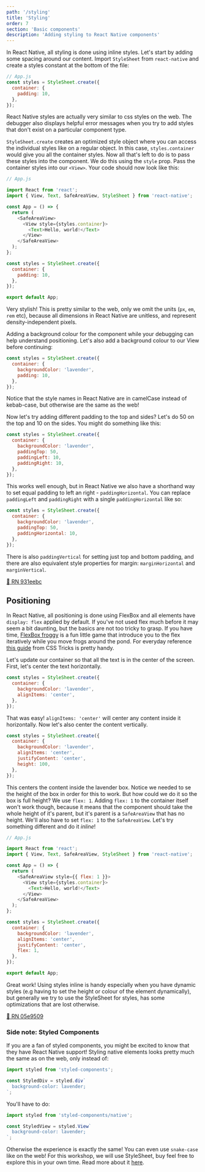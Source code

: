 ```yaml
---
path: '/styling'
title: 'Styling'
order: 7
section: 'Basic components'
description: 'Adding styling to React Native components'
---
```


In React Native, all styling is done using inline styles. Let's start by adding some spacing around our content. Import `StyleSheet` from `react-native` and create a styles constant at the bottom of the file:

```js
// App.js
const styles = StyleSheet.create({
  container: {
    padding: 10,
  },
});
```

React Native styles are actually very similar to css styles on the web. The debugger also displays helpful error messages when you try to add styles that don't exist on a particular component type.

`StyleSheet.create` creates an optimized style object where you can access the individual styles like on a regular object. In this case, `styles.container` would give you all the container styles. Now all that's left to do is to pass these styles into the component. We do this using the `style` prop. Pass the container styles into our `<View>`. Your code should now look like this:

```js
// App.js

import React from 'react';
import { View, Text, SafeAreaView, StyleSheet } from 'react-native';

const App = () => {
  return (
    <SafeAreaView>
      <View style={styles.container}>
        <Text>Hello, world!</Text>
      </View>
    </SafeAreaView>
  );
};

const styles = StyleSheet.create({
  container: {
    padding: 10,
  },
});

export default App;
```

Very stylish! This is pretty similar to the web, only we omit the units (`px`, `em`, `rem` etc), because all dimensions in React Native are unitless, and represent density-independent pixels.

Adding a background colour for the component while your debugging can help understand positioning. Let's also add a background colour to our View before continuing:

```js
const styles = StyleSheet.create({
  container: {
    backgroundColor: 'lavender',
    padding: 10,
  },
});
```

Notice that the style names in React Native are in camelCase instead of kebab-case, but otherwise are the same as the web!

Now let's try adding different padding to the top and sides? Let's do 50 on the top and 10 on the sides. You might do something like this:

```js
const styles = StyleSheet.create({
  container: {
    backgroundColor: 'lavender',
    paddingTop: 50,
    paddingLeft: 10,
    paddingRight: 10,
  },
});
```

This works well enough, but in React Native we also have a shorthand way to set equal padding to left an right - `paddingHorizontal`. You can replace `paddingLeft` and `paddingRight` with a single `paddingHorizontal` like so:

```js
const styles = StyleSheet.create({
  container: {
    backgroundColor: 'lavender',
    paddingTop: 50,
    paddingHorizontal: 10,
  },
});
```

There is also `paddingVertical` for setting just top and bottom padding, and there are also equivalent style properties for margin: `marginHorizontal` and `marginVertical`.

[🔗 RN 931eebc](https://github.com/kadikraman/AwesomeProjectRN/commit/931eebc6558c65a9c66c6fcb3bbe63386ec0204c)

## Positioning

In React Native, all positioning is done using FlexBox and all elements have `display: flex` applied by default. If you've not used flex much before it may seem a bit daunting, but the basics are not too tricky to grasp. If you have time, [FlexBox froggy](https://flexboxfroggy.com/) is a fun little game that introduce you to the flex iteratively while you move frogs around the pond. For everyday reference [this guide](https://css-tricks.com/snippets/css/a-guide-to-flexbox/) from CSS Tricks is pretty handy.

Let's update our container so that all the text is in the center of the screen. First, let's center the text horizontally.

```js
const styles = StyleSheet.create({
  container: {
    backgroundColor: 'lavender',
    alignItems: 'center',
  },
});
```

That was easy! `alignItems: 'center'` will center any content inside it horizontally. Now let's also center the content vertically.

```js
const styles = StyleSheet.create({
  container: {
    backgroundColor: 'lavender',
    alignItems: 'center',
    justifyContent: 'center',
    height: 100,
  },
});
```

This centers the content inside the lavender box. Notice we needed to se the height of the box in order for this to work. But how could we do it so the box is full height? We use `flex: 1`. Adding `flex: 1` to the container itself won't work though, because it means that the component should take the whole height of it's parent, but it's parent is a `SafeAreaView` that has no height. We'll also have to set `flex: 1` to the `SafeAreaView`. Let's try something different and do it _inline_!

```js
// App.js

import React from 'react';
import { View, Text, SafeAreaView, StyleSheet } from 'react-native';

const App = () => {
  return (
    <SafeAreaView style={{ flex: 1 }}>
      <View style={styles.container}>
        <Text>Hello, world!</Text>
      </View>
    </SafeAreaView>
  );
};

const styles = StyleSheet.create({
  container: {
    backgroundColor: 'lavender',
    alignItems: 'center',
    justifyContent: 'center',
    flex: 1,
  },
});

export default App;
```

Great work! Using styles inline is handy especially when you have dynamic styles (e.g having to set the height or colour of the element dynamically), but generally we try to use the StyleSheet for styles, has some optimizations that are lost otherwise.

[🔗 RN 05e9509](https://github.com/kadikraman/AwesomeProjectRN/commit/05e9509779347160320075a2cce630c7cbe00636)

### Side note: Styled Components

If you are a fan of styled components, you might be excited to know that they have React Native support! Styling native elements looks pretty much the same as on the web, only instead of:

```js
import styled from 'styled-components';

const StyledDiv = styled.div`
  background-color: lavender;
`;
```

You'll have to do:

```js
import styled from 'styled-components/native';

const StyledView = styled.View`
  background-color: lavender;
`;
```

Otherwise the experience is exactly the same! You can even use `snake-case` like on the web! For this workshop, we will use StyleSheet, buy feel free to explore this in your own time. Read more about it [here](https://styled-components.com/docs/basics#react-native).
